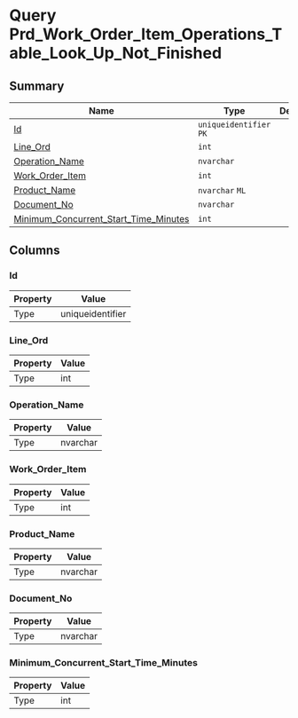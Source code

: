 # Query Prd_Work_Order_Item_Operations_Table_Look_Up_Not_Finished


## Summary

| Name | Type | Description |
| - | - | --- |
|[Id](#id)|`uniqueidentifier` `PK`||
|[Line_Ord](#line_ord)|`int` ||
|[Operation_Name](#operation_name)|`nvarchar` ||
|[Work_Order_Item](#work_order_item)|`int` ||
|[Product_Name](#product_name)|`nvarchar` `ML`||
|[Document_No](#document_no)|`nvarchar` ||
|[Minimum_Concurrent_Start_Time_Minutes](#minimum_concurrent_start_time_minutes)|`int` ||

## Columns

### Id

| Property | Value |
| - | - |
|Type|uniqueidentifier|

### Line_Ord

| Property | Value |
| - | - |
|Type|int|

### Operation_Name

| Property | Value |
| - | - |
|Type|nvarchar|

### Work_Order_Item

| Property | Value |
| - | - |
|Type|int|

### Product_Name

| Property | Value |
| - | - |
|Type|nvarchar|

### Document_No

| Property | Value |
| - | - |
|Type|nvarchar|

### Minimum_Concurrent_Start_Time_Minutes

| Property | Value |
| - | - |
|Type|int|


